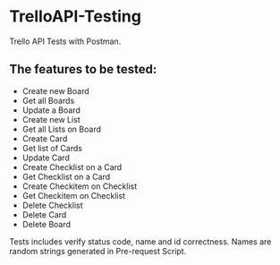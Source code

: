 # TrelloAPI-Testing
Trello API Tests with Postman. 

## The features to be tested:
- Create new Board
- Get all Boards
- Update a Board
- Create new List
- Get all Lists on Board
- Create Card
- Get list of Cards
- Update Card
- Create Checklist on a Card
- Get  Checklist on a Card
- Create Checkitem on Checklist
- Get Checkitem on Checklist
- Delete Checklist
- Delete Card
- Delete Board

Tests includes verify status code, name and id correctness. Names are random strings generated in Pre-request Script.

